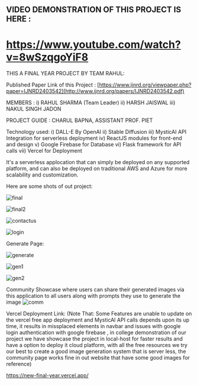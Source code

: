 ## VIDEO DEMONSTRATION OF THIS PROJECT IS HERE : 
# https://www.youtube.com/watch?v=8wSzqgoYiF8

THIS A FINAL YEAR PROJECT BY TEAM RAHUL:

Published Paper Link of this Project : [https://www.ijnrd.org/viewpaper.php?paper=IJNRD2403542](http://www.ijnrd.org/papers/IJNRD2403542.pdf)

MEMBERS : i) RAHUL SHARMA (Team Leader)
         ii) HARSH  JAISWAL
        iii) NAKUL SINGH JADON
        
PROJECT GUIDE :     CHARUL BAPNA,
                ASSISTANT PROF. PIET


Technology used:
i) DALL-E By OpenAI
ii) Stable Diffusion
iii) MysticAI API Integration for serverless deployment
iv) ReactJS modules for front-end and design
v) Google Firebase for Database
vi) Flask framework for API calls
vii) Vercel for Deployment

It's a serverless applocation that can simply be deployed on any supported platform, and can also be deployed on traditional AWS and Azure for more scalability and customization. 


Here are some shots of out project:



![final](https://drive.google.com/file/d/1m_T_McvIZtD1Ub2fA33WrM_V7n0JhtV8/view?usp=drive_link)



![final2](https://drive.google.com/file/d/13vNSZYS2Q6qJi900tnXlUvLC4GfIcZ8o/view?usp=drive_link)



![contactus](https://drive.google.com/file/d/102BjIy2A3jA73T1M4yst2c_vkPQAjSRN/view?usp=drive_link)



![login](https://drive.google.com/file/d/1fAvHYcOtG3yBecN1kRyPBNcZM80ckxnJ/view?usp=drive_link)



Generate Page:


![generate](https://drive.google.com/file/d/1GXyLWqdVZtWMj-SRmkIsu9R1vnnB9xKf/view?usp=drive_link)



![gen1](https://drive.google.com/file/d/1FmEJRL5oqagbxsOwWBsCnYW5E8vNoUkX/view?usp=drive_link)



![gen2](https://drive.google.com/file/d/1qDA-N6NOPWBteAglQ8t1CtlRuexlS8Qd/view?usp=drive_link)


Community Showcase where users can share their generated images via this application to all users along with prompts they use to generate the image 
![comm](https://drive.google.com/file/d/1TKN5f37ZZxgwn8-YYfX5vbwHJksHJ5vb/view?usp=drive_link)








Vercel Deployment Link: (Note That: Some Features are unable to update on the vercel free app deployment and MysticAI API calls depends upon its up time, it results in missplaced elements in navbar and issues with google login authentication with google firebase , in college demonstration of our project we have showcase the project in local-host for faster results and have a option to deploy it cloud platform, with all the free resources we try our best to create a good image generation system that is server less, the community page works fine in out website that have some good images for reference)

https://new-final-year.vercel.app/

